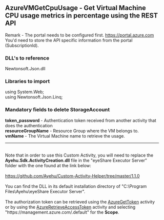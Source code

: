 ## AzureVMGetCpuUsage - Get Virtual Machine CPU usage metrics in percentage using the REST API

Remark - The portal needs to be configured first. https://portal.azure.com<br>
You'd need to store the API specific information from the portal (SubscriptionId).

### DLL's to reference
Newtonsoft.Json.dll

### Libraries to import
using System.Web;<br>
using Newtonsoft.Json.Linq;

### Mandatory fields to delete StorageAccount 

**token_password** 				- Authentication token received from another activity that does the authentication<br>
**resourceGroupName**			- Resource Group where the VM belongs to.<br>
**vmName**						- The Virtual Machine name to retrieve the usage.


<hr style="width:100%;text-align:left;margin-left:0">
<br>
Note that in order to use this Custom Activity, you will need to replace the <b>Ayehu.Sdk.ActivityCreation.dll</b> file in the "eyeShare Executor Server" folder with the one found at the link below:
<br><br>
<a href="https://github.com/Ayehu/Custom-Activity-Helper/tree/master/1.1.0">https://github.com/Ayehu/Custom-Activity-Helper/tree/master/1.1.0</a>
<br><br>
You can find the DLL in its default installation directory of "C:\Program Files\Ayehu\eyeShare Executor Server".
<br><br>
The authorization token can be retrieved using the <a href="https://github.com/Ayehu/custom-activities/tree/master/Azure/AzureGetToken">AzureGetToken</a> activity or by using the <a href="https://github.com/Ayehu/custom-activities/tree/master/Azure/AzureRetrieveAccessToken">AzureRetrieveAccessToken</a> activity and selecting "https://management.azure.com/.default" for the <b>Scope</b>.
